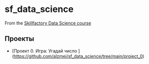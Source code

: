 # sf_data_science
From the [Skillfactory Data Science course](https://lms.skillfactory.ru/)

## Проекты

* [Проект 0. Игра: Угадай число ] (https://github.com/alzmej/sf_data_science/tree/main/project_0)
